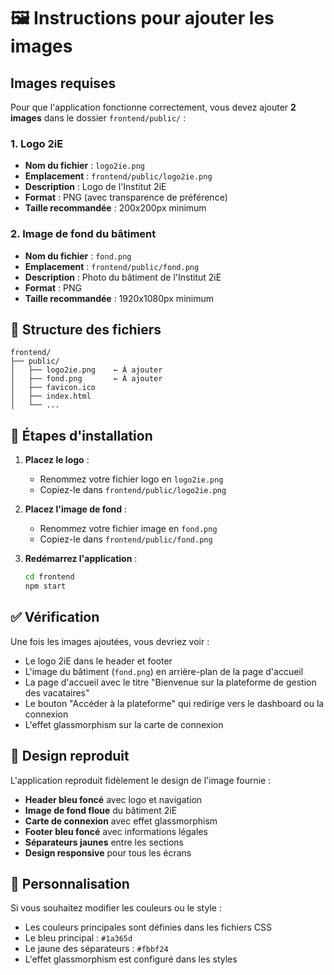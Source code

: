 # 🖼️ Instructions pour ajouter les images

## Images requises

Pour que l'application fonctionne correctement, vous devez ajouter **2 images** dans le dossier `frontend/public/` :

### 1. Logo 2iE
- **Nom du fichier** : `logo2ie.png`
- **Emplacement** : `frontend/public/logo2ie.png`
- **Description** : Logo de l'Institut 2iE
- **Format** : PNG (avec transparence de préférence)
- **Taille recommandée** : 200x200px minimum

### 2. Image de fond du bâtiment
- **Nom du fichier** : `fond.png`
- **Emplacement** : `frontend/public/fond.png`
- **Description** : Photo du bâtiment de l'Institut 2iE
- **Format** : PNG
- **Taille recommandée** : 1920x1080px minimum

## 📁 Structure des fichiers

```
frontend/
├── public/
│   ├── logo2ie.png    ← À ajouter
│   ├── fond.png       ← À ajouter
│   ├── favicon.ico
│   ├── index.html
│   └── ...
```

## 🚀 Étapes d'installation

1. **Placez le logo** :
   - Renommez votre fichier logo en `logo2ie.png`
   - Copiez-le dans `frontend/public/logo2ie.png`

2. **Placez l'image de fond** :
   - Renommez votre fichier image en `fond.png`
   - Copiez-le dans `frontend/public/fond.png`

3. **Redémarrez l'application** :
   ```bash
   cd frontend
   npm start
   ```

## ✅ Vérification

Une fois les images ajoutées, vous devriez voir :
- Le logo 2iE dans le header et footer
- L'image du bâtiment (`fond.png`) en arrière-plan de la page d'accueil
- La page d'accueil avec le titre "Bienvenue sur la plateforme de gestion des vacataires"
- Le bouton "Accéder à la plateforme" qui redirige vers le dashboard ou la connexion
- L'effet glassmorphism sur la carte de connexion

## 🎨 Design reproduit

L'application reproduit fidèlement le design de l'image fournie :
- **Header bleu foncé** avec logo et navigation
- **Image de fond floue** du bâtiment 2iE
- **Carte de connexion** avec effet glassmorphism
- **Footer bleu foncé** avec informations légales
- **Séparateurs jaunes** entre les sections
- **Design responsive** pour tous les écrans

## 🔧 Personnalisation

Si vous souhaitez modifier les couleurs ou le style :
- Les couleurs principales sont définies dans les fichiers CSS
- Le bleu principal : `#1a365d`
- Le jaune des séparateurs : `#fbbf24`
- L'effet glassmorphism est configuré dans les styles
